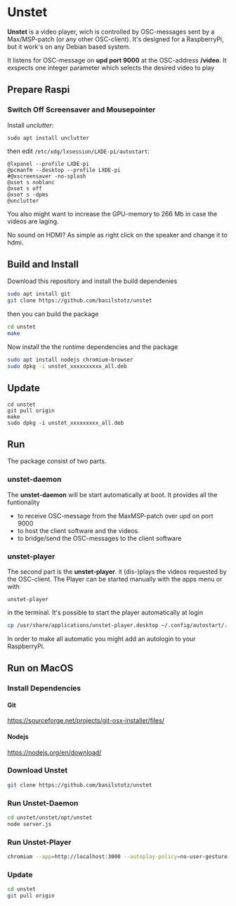 # Unstet

**Unstet** is a video player, wich is controlled by OSC-messages sent by a Max/MSP-patch (or any other OSC-client). It's designed for a RaspberryPi, but it work's on any Debian based system.

It listens for OSC-message on **upd port 9000** at the OSC-address **/video**. It exspects one integer parameter which selects the desired video to play 

## Prepare Raspi
### Switch Off Screensaver and Mousepointer

Install *unclutter*:
```
sudo apt install unclutter
```

then edit `/etc/xdg/lxsession/LXDE-pi/autostart`:
```
@lxpanel --profile LXDE-pi
@pcmanfm --desktop --profile LXDE-pi
#@xscreensaver -no-splash
@xset s noblanc
@xset s off
@xset s -dpms
@unclutter
```
You also might want to increase the GPU-memory to 266 Mb in case the videos are laging.

No sound on HDMI? As simple as right click on the speaker and change it to hdmi.


## Build and Install
Download this repository and install the build dependenies

```bash
sudo apt install git 
git clone https://github.com/basilstotz/unstet
```

then you can build the package

```bash
cd unstet
make
```
Now install the the runtime dependencies and the package
```bash
sudo apt install nodejs chromium-browser
sudo dpkg -i unstet_xxxxxxxxxx_all.deb
```

## Update

```
cd unstet
git pull origin
make
sudo dpkg -i unstet_xxxxxxxxx_all.deb
```

## Run

The package consist of two parts. 

### unstet-daemon

The **unstet-daemon** will be start automatically at boot. It provides all the funtionality 
- to receive OSC-message from the MaxMSP-patch over upd on port 9000
- to host the client software and the videos.
- to bridge/send the OSC-messages to the client software

### unstet-player

The second part is the **unstet-player**. it (dis-)plays the videos requested by the OSC-client. The Player can be started manually with the apps menu or with

```
unstet-player
```
in the terminal. It's possible to start the player automatically at login

```bash
cp /usr/share/applications/unstet-player.desktop ~/.config/autostart/.
```
In order to make all automatic you might add an autologin to your RaspberryPi.


## Run on MacOS

### Install Dependencies

#### Git

https://sourceforge.net/projects/git-osx-installer/files/

#### Nodejs

https://nodejs.org/en/download/

### Download Unstet

```bash
git clone https://github.com/basilstotz/unstet
```
### Run Unstet-Daemon

```bash
cd unstet/unstet/opt/unstet
node server.js
```

### Run Unstet-Player

```bash
chromium --app=http://localhost:3000 --autoplay-policy=no-user-gesture-required --start-fullscreen
```

### Update

```bash
cd unstet
git pull origin
```


